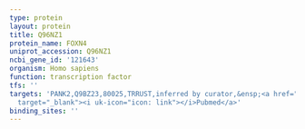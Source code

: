 ```yaml
---
type: protein
layout: protein
title: Q96NZ1
protein_name: FOXN4
uniprot_accession: Q96NZ1
ncbi_gene_id: '121643'
organism: Homo sapiens
function: transcription factor
tfs: ''
targets: 'PANK2,Q9BZ23,80025,TRRUST,inferred by curator,&ensp;<a href="https://www.ncbi.nlm.nih.gov/pubmed/?term=20603201%5Buid%5D"
  target="_blank"><i uk-icon="icon: link"></i>Pubmed</a>'
binding_sites: ''
---
```

